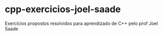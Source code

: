 # cpp-exercicios-joel-saade
Exercícios propostos resolvidos para aprendizado de C++ pelo prof Joel Saade
